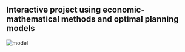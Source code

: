 ## Interactive project using economic-mathematical methods and optimal planning models

![model](https://github.com/am9999072080/MatModel/assets/127240321/48465b77-dd19-4797-9ae6-179bc904ad44)
